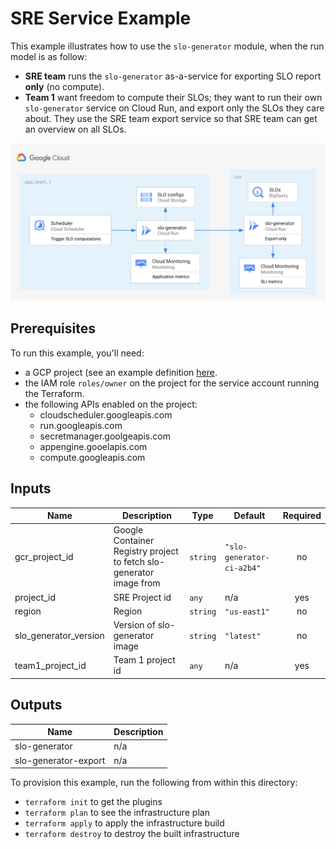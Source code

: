 # SRE Service Example

This example illustrates how to use the `slo-generator` module, when the run
model is as follow:

- **SRE team** runs the `slo-generator` as-a-service for exporting SLO report **only** (no compute).
- **Team 1** want freedom to compute their SLOs; they want to run their own 
`slo-generator` service on Cloud Run, and export only the SLOs they care about. 
They use the SRE team export service so that SRE team can get an overview on all 
SLOs.

![Architecture](./arch.png)

## Prerequisites

To run this example, you'll need:

- a GCP project (see an example definition [here](../../test/setup/main.tf).
- the IAM role `roles/owner` on the project for the service account running the Terraform.
- the following APIs enabled on the project:
  - cloudscheduler.googleapis.com
  - run.googleapis.com
  - secretmanager.goolgeapis.com
  - appengine.gooelapis.com
  - compute.googleapis.com


<!-- BEGINNING OF PRE-COMMIT-TERRAFORM DOCS HOOK -->
## Inputs

| Name | Description | Type | Default | Required |
|------|-------------|------|---------|:--------:|
| gcr\_project\_id | Google Container Registry project to fetch slo-generator image from | `string` | `"slo-generator-ci-a2b4"` | no |
| project\_id | SRE Project id | `any` | n/a | yes |
| region | Region | `string` | `"us-east1"` | no |
| slo\_generator\_version | Version of slo-generator image | `string` | `"latest"` | no |
| team1\_project\_id | Team 1 project id | `any` | n/a | yes |

## Outputs

| Name | Description |
|------|-------------|
| slo-generator | n/a |
| slo-generator-export | n/a |

<!-- END OF PRE-COMMIT-TERRAFORM DOCS HOOK -->

To provision this example, run the following from within this directory:
- `terraform init` to get the plugins
- `terraform plan` to see the infrastructure plan
- `terraform apply` to apply the infrastructure build
- `terraform destroy` to destroy the built infrastructure

